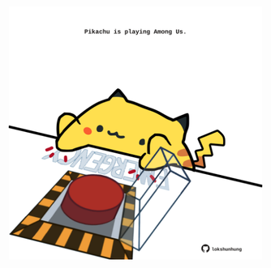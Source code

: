 <!-- built at 01/09/2024, 04:00:43 UTC -->
<p align="center">
  <img width="500" height="500" src="./ReadmeImage.svg">
</p>
